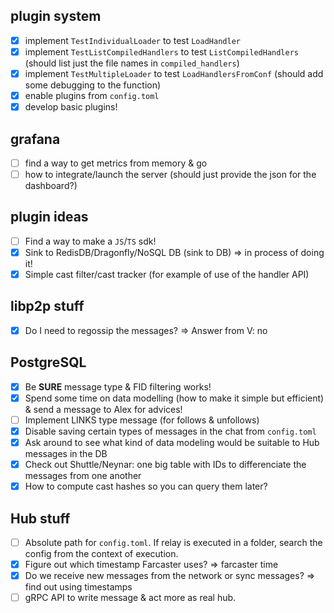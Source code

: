 ## plugin system
- [X] implement `TestIndividualLoader` to test `LoadHandler`
- [X] implement `TestListCompiledHandlers` to test `ListCompiledHandlers` (should list just the file names in `compiled_handlers`)
- [X] implement  `TestMultipleLoader` to test `LoadHandlersFromConf` (should add some debugging to the function)
- [X] enable plugins from `config.toml`
- [X] develop basic plugins! 

## grafana
- [ ] find a way to get metrics from memory & go
- [ ] how to integrate/launch the server (should just provide the json for the dashboard?)

## plugin ideas
- [ ] Find a way to make a `JS`/`TS` sdk!
- [X] Sink to RedisDB/Dragonfly/NoSQL DB (sink to DB) => in process of doing it!
- [X] Simple cast filter/cast tracker (for example of use of the handler API)

## libp2p stuff
- [X] Do I need to regossip the messages? => Answer from V: no

## PostgreSQL
- [X] Be **SURE** message type & FID filtering works! 
- [X] Spend some time on data modelling (how to make it simple but efficient) & send a message to Alex for advices!
- [ ] Implement LINKS type message (for follows & unfollows)
- [X] Disable saving certain types of messages in the chat from `config.toml`
- [X] Ask around to see what kind of data modeling would be suitable to Hub messages in the DB
- [X] Check out Shuttle/Neynar: one big table with IDs to differenciate the messages from one another
- [X] How to compute cast hashes so you can query them later? 

## Hub stuff
- [ ] Absolute path for `config.toml`. If relay is executed in a folder, search the config from the context of execution.
- [X] Figure out which timestamp Farcaster uses? => farcaster time
- [X] Do we receive new messages from the network or sync messages? => find out using timestamps
- [ ] gRPC API to write message & act more as real hub.